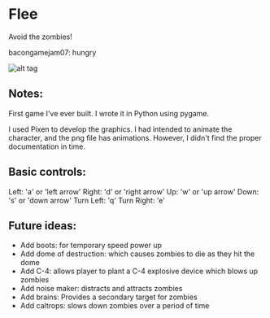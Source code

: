 Flee
======
Avoid the zombies!

bacongamejam07:  hungry

![alt tag](https://raw.github.com/brianbruggeman/hungry/develop/screen_shot.png)


Notes:
------
First game I've ever built.  I wrote it in Python using pygame.

I used Pixen to develop the graphics.  I had intended to animate the
character, and the png file has animations.  However, I didn't find the
proper documentation in time.

Basic controls:
---------------
Left:  'a' or 'left arrow'
Right:  'd' or 'right arrow'
Up:  'w' or 'up arrow'
Down: 's' or 'down arrow'
Turn Left:  'q'
Turn Right:  'e'

Future ideas:
-------------
*  Add boots: for temporary speed power up
*  Add dome of destruction: which causes zombies to die as they hit the dome
*  Add C-4:  allows player to plant a C-4 explosive device which blows up zombies
*  Add noise maker:  distracts and attracts zombies
*  Add brains:  Provides a secondary target for zombies
*  Add caltrops:  slows down zombies over a period of time